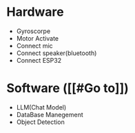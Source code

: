 # Hardware
- Gyroscorpe
- Motor Activate
- Connect mic
- Connect speaker(bluetooth)
- Connect ESP32

# Software ([[#Go to]])

 - LLM(Chat Model)
 - DataBase Manegement
 - Object Detection